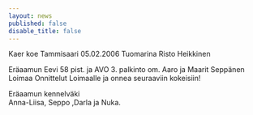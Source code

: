 ```yaml
---
layout: news
published: false
disable_title: false
---
```


Kaer koe Tammisaari 05.02.2006 Tuomarina Risto Heikkinen
 
Eräaamun Eevi 58 pist. ja AVO  3. palkinto om. Aaro ja Maarit Seppänen Loimaa
Onnittelut Loimaalle  ja onnea seuraaviin kokeisiin!
 
Eräaamun kennelväki  
Anna-Liisa, Seppo ,Darla ja Nuka.
